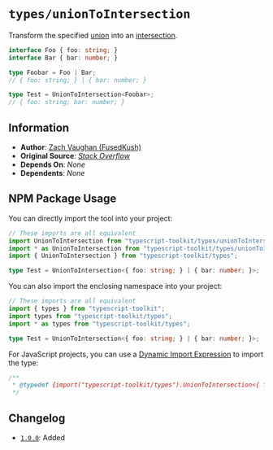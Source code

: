 # `types/unionToIntersection`
Transform the specified [union](https://www.typescriptlang.org/docs/handbook/2/everyday-types.html#union-types) into an [intersection](https://www.typescriptlang.org/docs/handbook/2/objects.html#intersection-types).

```ts
interface Foo { foo: string; }
interface Bar { bar: number; }

type Foobar = Foo | Bar;
// { foo: string; } | { bar: number; }

type Test = UnionToIntersection<Foobar>;
// { foo: string; bar: number; }
```


## Information
- **Author**: [Zach Vaughan (FusedKush)](https://github.com/FusedKush)
- **Original Source**: [_Stack Overflow_](https://stackoverflow.com/questions/50374908/transform-union-type-to-intersection-type#answer-50375286)
- **Depends On**: _None_
- **Dependents**: _None_


## NPM Package Usage
You can directly import the tool into your project:
```ts
// These imports are all equivalent
import UnionToIntersection from "typescript-toolkit/types/unionToIntersection";
import * as UnionToIntersection from "typescript-toolkit/types/unionToIntersection";
import { UnionToIntersection } from "typescript-toolkit/types";

type Test = UnionToIntersection<{ foo: string; } | { bar: number; }>;
```

You can also import the enclosing namespace into your project:
```ts
// These imports are all equivalent
import { types } from "typescript-toolkit";
import types from "typescript-toolkit/types";
import * as types from "typescript-toolkit/types";

type Test = UnionToIntersection<{ foo: string; } | { bar: number; }>;
```

For JavaScript projects, you can use a [Dynamic Import Expression](https://www.typescriptlang.org/docs/handbook/release-notes/typescript-2-4.html#dynamic-import-expressions) to import the type:
```js
/**
 * @typedef {import("typescript-toolkit/types").UnionToIntersection<{ foo: string; } | { bar: number; }>} Test
 */
```


## Changelog
- [`1.0.0`](https://github.com/FusedKush/typescript-toolkit/releases/1.0.0): Added